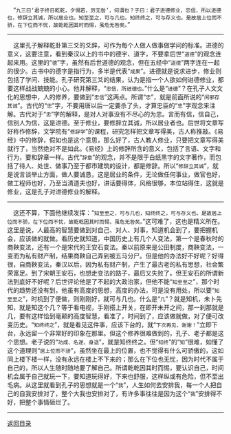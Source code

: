 &emsp;“``九三曰‘君子终日乾乾，夕惕若，厉无咎’，何谓也？子曰：君子进德修业，忠信，所以进德也，修辞立其诚，所以居业也。知至至之，可与几也。知终终之，可与存义也。是故居上位而不骄，在下位而不忧，故乾乾因其时而惕，虽危无咎矣。``”
___
&emsp;这里孔子解释乾卦第三爻的爻辞，可作为每个人做人做事做学问的标准。进德的意义，这要注意，看到秦汉以上的书中的德宇、道字，不要拿后世“``道德``”的观念连起来用。这里的“``德``”字，虽然有后世道德的观念，但在五经中“``道德``”两字连在一起的很少。古书中的德字是指行为，多半是代表“``成果``”。进德就是说求进步，修业则包括了学问、技能。孔子研究第三爻的结果，认为是指一个人欲如何进德修业，都要这样战战兢兢的小心。他并解释，“``忠信，所进德也。``”什么是“``进德``”？在孔子人文文化的思想中，人的修养，要做到“``忠信``”这两点。所谓“``忠``”，就是前面所说的“``闲邪存其诚``”。古代的“``忠``”字，不要用唐以后一定要杀了头，才算忠臣的“``忠``”字观念来注解。古代对于“``忠``”字的解释，是对人对事没有不尽心的为忠。言而有信，信自己，信别人为信，这是进德。至于修业，要修辞立其诚，所以居业者也。后世将文章写好称作修辞，文学院有“``修辞学``”的课程，研究怎样把文章写得美，古人称推敲。《易经》中的修辞，假如也是这个意思，那么好了，古人教人修业，只要把文章写得美就行了，当然绝对不是如此。《易经》上的修辞所含的意义，包括了言语、文字和行为，要和辞章一样。古代“``辞章``”的观念，并不是限于白纸黑字的文字著作，而包括了待人、处世、做事乃至于都市建筑的设计，都是修辞。所以“``修辞立其诚``”，就是说言谈举止方面，做人要诚恳，这是居业的条件，无论做任何事业，做官也好，做工程师也好，乃至当清道夫也好，讲话要得体，风格很够，本位站得住，这就是修业，这是孔子对进德修业的解释。
___
&emsp;这还不算，下面他继续发挥：“``知至至之，可与几也，知终终之，可与存义也。是故居上位而不骄，在下位而不忧，故乾乾因其时而惕，虽危无咎矣。``”这可难了，这也是精义所在。这里是说，人最高的智慧要做到对自己、对人、对事，知道机会到了，要把握机会，应该做的就做。看历史就知道，中国历史上有几个人变法，第一个是春秋时的商鞅变法，还有一个是宋代的王安石变法。秦以前原来是公田制度，商鞅变法，一变而为私有财产制，结果商鞅自己弄到被五马分尸。但是他的办法好不好呢？好得很，自商鞅变法，秦汉以后，因为私有财产制，产生了最古老的私有思想，社会繁荣富足。到了宋朝王安石，也想走变法的路子，最后又失败了。但王安石的所谓新法到底好不好呢？后世评论他是了不起的大政治家，但他不能“``知至至之``”，那个时代的趋势还没有到，他虽有高度的思想，高度的办法，可是没有用处，所以要“``知至至之``”，时机到了便做，则刚刚好，就可与几也。什么是“``几``”？就是知机，未卜先知，就是知这个几？等于看电视，手刚搭上开关，在即开未开之间，那一刹那就是几，要有这样恰到毫颠的高度智慧，看准了，时间到了，应该做就做，对了便可改变历史。“``知终终之``”，就是看见这件事，应该下台的，就“``下次再见，谢谢！``”立即下台，永远留一个非常好的印象在那里。但这个修养很难做到的，孔子、老子都是这个思想。老子说的“``功成、名遂、身退``”，就是知终终之。但“``知终``”的“``知``”很难，如懂了这个道理则“``居上位而不骄``”，虽然坐在最上的位置，也不觉得有什么可骄傲的，这如同上楼下楼一样，没有永远在楼上不下来的；那么在下位也无忧，因为时代不属于自己的，所以人生随时随地要了解自己。所谓乾乾因其时而惕，要认识自己，时间机会属于自己就玩一下，要知道玩得好，下来也舒服，这样纵或有危险，但不至出毛病。从这里就看到孔子的思想就是一个“``我``”，人生如何去安排我，每一个人把自己的自我安排对了，整个大我也安排对了，有许多事往往是因为这个“``我``”安排得不好，把整个事情砸烂了。
___
[返回目录](../../master/README.md#目录)